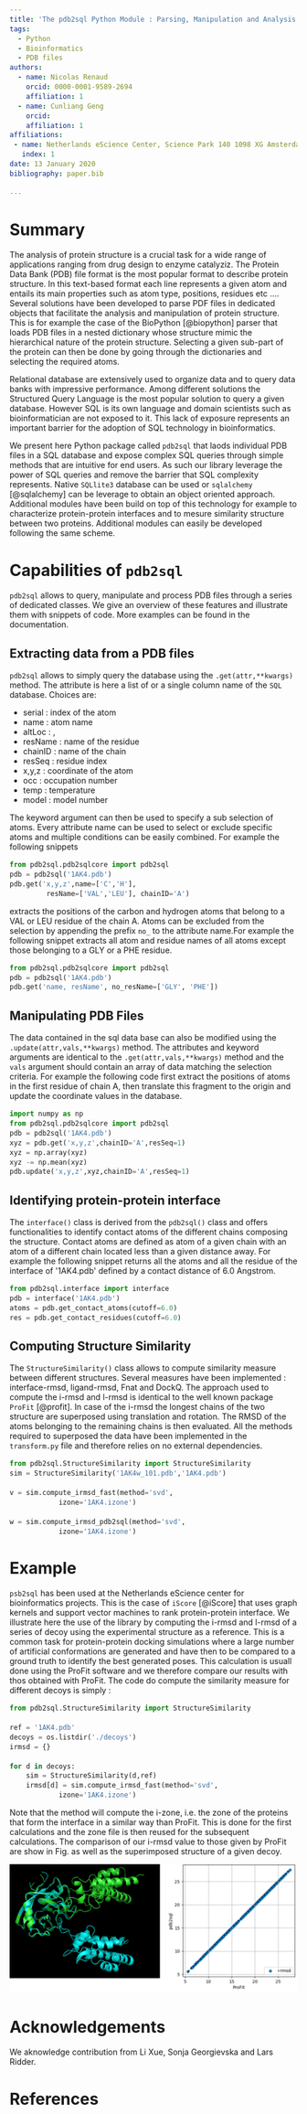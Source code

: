 ```yaml
---
title: 'The pdb2sql Python Module : Parsing, Manipulation and Analysis of PDB Files Using SQL Queries'
tags:
  - Python
  - Bioinformatics
  - PDB files
authors:
  - name: Nicolas Renaud
    orcid: 0000-0001-9589-2694
    affiliation: 1 
  - name: Cunliang Geng
    orcid:
    affiliation: 1
affiliations:
 - name: Netherlands eScience Center, Science Park 140 1098 XG Amsterdam, the Netherlands
   index: 1
date: 13 January 2020
bibliography: paper.bib

---
```


# Summary


The analysis of protein structure is a crucial task for a wide range of applications ranging from drug design to enzyme catalyziz. The Protein Data Bank (PDB) file format is the most popular format to describe protein structure. In this text-based format each line represents a given atom and entails its main properties such as atom type, positions, residues etc .... Several solutions have been developed to parse  PDF files in dedicated objects that facilitate the analysis and manipulation of protein structure. This is for example the case of the BioPython [@biopython] parser that loads PDB files in a nested dictionary whose structure mimic the hierarchical nature of the protein structure. Selecting a given sub-part of the protein can then be done by going through the dictionaries and selecting the required atoms.

Relational database are extensively used to organize data and to query data banks with impressive performance. Among different solutions the Structured Query Language is the most popular solution to query a given database. However SQL is its own language and domain scientists such as bioinformatician are not exposed to it. This lack of exposure represents an important barrier for the adoption of SQL technology in bioinformatics.

We present here Python package called ``pdb2sql`` that laods individual PDB files in a SQL database and expose complex SQL queries through simple methods that are intuitive for end users. As such our library leverage the power of SQL queries and remove the barrier that SQL complexity represents. Native ``SQLlite3`` database can be used or ``sqlalchemy`` [@sqlalchemy] can be leverage to obtain an object oriented approach. Additional modules have been build on top of this technology for example to characterize protein-protein interfaces and to mesure similarity structure between two proteins. Additional modules can easily be developed following the same scheme.

# Capabilities of ``pdb2sql``

``pdb2sql`` allows to query, manipulate and process PDB files through a series of dedicated classes. We give an overview of these features and illustrate them with snippets of code. More examples can be found in the documentation.

## Extracting data from a PDB files

``pdb2sql`` allows to simply query the database using the ``.get(attr,**kwargs)`` method. The attribute is here a list of or a single column name of the ``SQL`` database. Choices are: 
  * serial : index of the atom
  * name : atom name
  * altLoc : ,
  * resName : name of the residue 
  * chainID : name of the chain
  * resSeq : residue index
  * x,y,z : coordinate of the atom
  * occ : occupation number
  * temp : temperature
  * model : model number


The keyword argument can then be used to specify a sub selection of atoms. Every attribute name can be used to select or exclude specific atoms and multiple conditions can be easily combined. For example the following snippets

```python
from pdb2sql.pdb2sqlcore import pdb2sql
pdb = pdb2sql('1AK4.pdb')
pdb.get('x,y,z',name=['C','H'], 
         resName=['VAL','LEU'], chainID='A')
```

extracts the positions of the carbon and hydrogen atoms that belong to a VAL or LEU residue of the chain A. Atoms can be excluded from the selection by appending the prefix ``no_`` to the attribute name.For example the following snippet extracts all  atom and residue names of all atoms except those belonging to a GLY or a PHE residue.

```python
from pdb2sql.pdb2sqlcore import pdb2sql
pdb = pdb2sql('1AK4.pdb')
pdb.get('name, resName', no_resName=['GLY', 'PHE'])
```

## Manipulating PDB Files

The data contained in the sql data base can also be modified using the ``.update(attr,vals,**kwargs)`` method. The attributes and keyword arguments are identical to the ``.get(attr,vals,**kwargs)`` method and the ``vals`` argument should contain an array of data matching the selection criteria.  For example the following code first extract the positions of atoms in the first residue of chain A, then translate this fragment to the origin and update the coordinate values in the database.

```python
import numpy as np
from pdb2sql.pdb2sqlcore import pdb2sql
pdb = pdb2sql('1AK4.pdb')
xyz = pdb.get('x,y,z',chainID='A',resSeq=1)
xyz = np.array(xyz)
xyz -= np.mean(xyz)
pdb.update('x,y,z',xyz,chainID='A',resSeq=1)
```

## Identifying protein-protein interface

The ``interface()`` class is derived from the ``pdb2sql()`` class and offers functionalities to identify contact atoms of the different chains composing the structure. Contact atoms are defined as atom of a given chain with an atom of a different chain located less than a given distance away. For example the following snippet returns all the atoms and all the residue of the interface of '1AK4.pdb' defined by a contact distance of 6.0 Angstrom.

```python
from pdb2sql.interface import interface
pdb = interface('1AK4.pdb')
atoms = pdb.get_contact_atoms(cutoff=6.0)
res = pdb.get_contact_residues(cutoff=6.0)
```

## Computing Structure Similarity

The ``StructureSimilarity()`` class allows to compute similarity measure between different structures. Several measures have been implemented : interface-rmsd, ligand-rmsd, Fnat and DockQ. The approach used to compute the i-rmsd and l-rmsd is identical to the well known package ``ProFit`` [@profit]. In case of the i-rmsd the longest chains of the two structure are superposed using translation and rotation. The RMSD of the atoms belonging to the remaining chains is then evaluated. All the methods required to superposed the data have been implemented in the ``transform.py`` file and therefore relies on no external dependencies.

```python
from pdb2sql.StructureSimilarity import StructureSimilarity
sim = StructureSimilarity('1AK4w_101.pdb','1AK4.pdb')

v = sim.compute_irmsd_fast(method='svd',
            izone='1AK4.izone')
        
w = sim.compute_irmsd_pdb2sql(method='svd',
            izone='1AK4.izone')
```

# Example
``psb2sql`` has been used at the Netherlands eScience center for bioinformatics projects. This is the case of ``iScore`` [@iScore] that uses graph kernels and support vector machines to rank protein-protein interface. We illustrate here the use of the library by computing the i-rmsd and l-rmsd of a series of decoy using the experimental structure as a reference. This is a common task for protein-protein docking simulations where a large number of artificial conformations are generated and have then to be compared to a ground truth to identify the best generated poses. This calculation is usuall done using the ProFit software and we therefore compare our results with thos obtained with ProFit. The code do compute the similarity measure for different decoys is simply :

```python
from pdb2sql.StructureSimilarity import StructureSimilarity

ref = '1AK4.pdb'
decoys = os.listdir('./decoys')
irmsd = {}

for d in decoys:
    sim = StructureSimilarity(d,ref)
    irmsd[d] = sim.compute_irmsd_fast(method='svd',
            izone='1AK4.izone')
```

Note that the method will compute the i-zone, i.e. the zone of the proteins that form the interface in a similar way than ProFit. This is done for the first calculations and the zone file is then reused for the subsequent calculations. The comparison of our i-rmsd value to those given by ProFit are show in Fig.  as well as the superimposed structure of a given decoy.

![Example figure.](sim.png)

# Acknowledgements
We aknowledge contribution from Li Xue, Sonja Georgievska and Lars Ridder.


# References